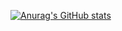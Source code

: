 [![Anurag's GitHub stats](https://github-readme-stats.vercel.app/api?username=kaoxa&show_icons=true&theme=prussian)](https://github.com/anuraghazra/github-readme-stats)
